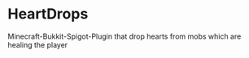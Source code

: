 # HeartDrops
Minecraft-Bukkit-Spigot-Plugin that drop hearts from mobs which are healing the player
